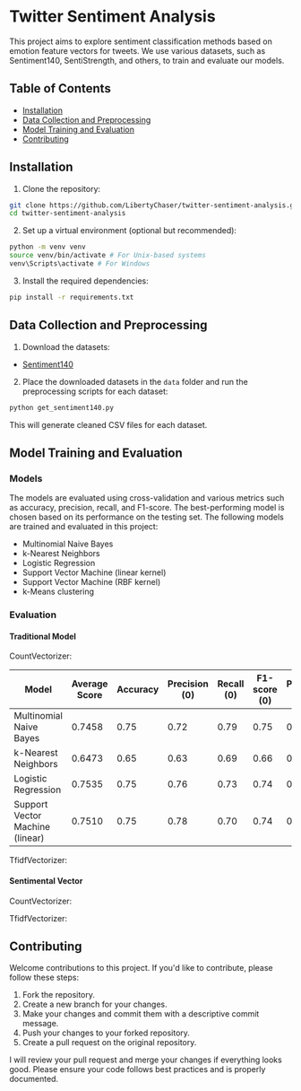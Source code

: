 # Twitter Sentiment Analysis

This project aims to explore sentiment classification methods based on emotion feature vectors for tweets. We use various datasets, such as Sentiment140, SentiStrength, and others, to train and evaluate our models.

## Table of Contents

- [Installation](#installation)
- [Data Collection and Preprocessing](#data-collection-and-preprocessing)
- [Model Training and Evaluation](#model-training-and-evaluation)
- [Contributing](#contributing)

## Installation

1. Clone the repository:

```bash
git clone https://github.com/LibertyChaser/twitter-sentiment-analysis.git
cd twitter-sentiment-analysis
```

2. Set up a virtual environment (optional but recommended):

```bash
python -m venv venv
source venv/bin/activate # For Unix-based systems
venv\Scripts\activate # For Windows
```

3. Install the required dependencies:

```bash
pip install -r requirements.txt
```

## Data Collection and Preprocessing

1. Download the datasets:
- [Sentiment140](http://help.sentiment140.com/for-students/)

2. Place the downloaded datasets in the `data` folder and run the preprocessing scripts for each dataset:

```bash
python get_sentiment140.py
```

This will generate cleaned CSV files for each dataset.

## Model Training and Evaluation

### Models

The models are evaluated using cross-validation and various metrics such as accuracy, precision, recall, and F1-score. The best-performing model is chosen based on its performance on the testing set. The following models are trained and evaluated in this project:

- Multinomial Naive Bayes
- k-Nearest Neighbors
- Logistic Regression
- Support Vector Machine (linear kernel)
- Support Vector Machine (RBF kernel)
- k-Means clustering

### Evaluation

#### Traditional Model

CountVectorizer: 

| Model                           | Average Score | Accuracy | Precision (0) | Recall (0) | F1-score (0) | Precision (4) | Recall (4) | F1-score (4) |
| ------------------------------- | ------------- | -------- | ------------- | ---------- | ------------ | ------------- | ---------- | ------------ |
| Multinomial Naive Bayes         | 0.7458        | 0.75     | 0.72          | 0.79       | 0.75         | 0.77          | 0.71       | 0.74         |
| k-Nearest Neighbors             | 0.6473        | 0.65     | 0.63          | 0.69       | 0.66         | 0.67          | 0.60       | 0.63         |
| Logistic Regression             | 0.7535        | 0.75     | 0.76          | 0.73       | 0.74         | 0.74          | 0.78       | 0.76         |
| Support Vector Machine (linear) | 0.7510        | 0.75     | 0.78          | 0.70       | 0.74         | 0.73          | 0.80       | 0.77         |

TfidfVectorizer:



#### Sentimental Vector

CountVectorizer: 



TfidfVectorizer:

## Contributing

Welcome contributions to this project. If you'd like to contribute, please follow these steps:

1. Fork the repository.
2. Create a new branch for your changes.
3. Make your changes and commit them with a descriptive commit message.
4. Push your changes to your forked repository.
5. Create a pull request on the original repository.

I will review your pull request and merge your changes if everything looks good. Please ensure your code follows best practices and is properly documented.
